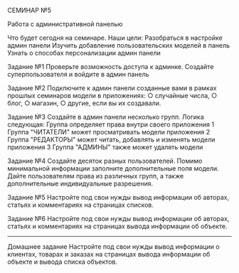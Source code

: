 СЕМИНАР №5

Работа с административной панелью

Что будет сегодня на семинаре.
Наши цели:
    Разобраться в настройке админ панели
    Изучить добавление пользовательских моделей в панель
    Узнать о способах персонализации админ панели

Задание №1
    Проверьте возможность доступа к админке.
    Создайте суперпользователя и войдите в админ панель

Задание №2
    Подключите к админ панели созданные вами в рамках прошлых семинаров модели в приложениях:
        ○ случайные числа,
        ○ блог,
        ○ магазин,
        ○ другие, если вы их создавали.

Задание №3
    Создайте в админ панели несколько групп.
    Логика следующая:
        Группа определяет права внутри своего приложения
        1 Группа "ЧИТАТЕЛИ" может просматривать модели приложения
        2 Группа "РЕДАКТОРЫ" может читать, добавлять и изменять модели приложения
        3 Группа "АДМИНЫ" также может удалять модели

Задание №4
    Создайте десяток разных пользователей.
    Помимо минимальной информации заполните дополнительные поля модели.
    Дайте пользователям права из различных групп, а также дополнительные индивидуальные разрешения.

Задание №5
    Настройте под свои нужды вывод информации об авторах, статьях и комментариях на страницах списков.

Задание №6
    Настройте под свои нужды вывод информации об авторах, статьях и комментариях на страницах вывода
    информации об объекте.


-----------------------------------------------------------------------------------------------------
Домашнее задание
    Настройте под свои нужды вывод информации о клиентах, товарах и заказах
    на страницах вывода информации об объекте и вывода списка объектов.